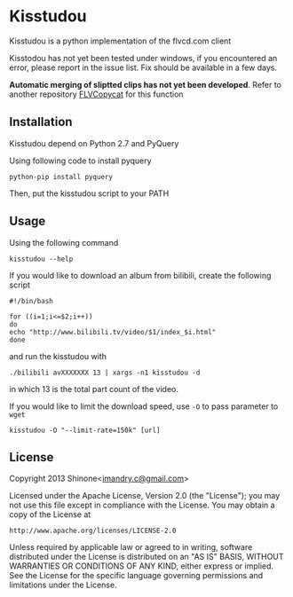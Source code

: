 Kisstudou
=========

Kisstudou is a python implementation of the flvcd.com client

Kisstodou has not yet been tested under windows, if you encountered
an error, please report in the issue list. Fix should be available 
in a few days.

**Automatic merging of sliptted clips has not yet been developed**. 
Refer to another repository 
[FLVCopycat](https://github.com/hanenoshino/FLVCopycat)
for this function

Installation
------------

Kisstudou depend on Python 2.7 and PyQuery

Using following code to install pyquery

    python-pip install pyquery

Then, put the kisstudou script to your PATH

Usage
-----

Using the following command

    kisstudou --help

If you would like to download an album from bilibili,
create the following script

    #!/bin/bash

    for ((i=1;i<=$2;i++))
    do
    echo "http://www.bilibili.tv/video/$1/index_$i.html"
    done

and run the kisstudou with

    ./bilibili avXXXXXXX 13 | xargs -n1 kisstudou -d

in which 13 is the total part count of the video.

If you would like to limit the download speed, use `-O`
to pass parameter to `wget`

    kisstudou -O "--limit-rate=150k" [url]

License
-------

Copyright 2013 Shinone&lt;imandry.c@gmail.com&gt;

Licensed under the Apache License, Version 2.0 (the "License");
you may not use this file except in compliance with the License.
You may obtain a copy of the License at

    http://www.apache.org/licenses/LICENSE-2.0

Unless required by applicable law or agreed to in writing, software
distributed under the License is distributed on an "AS IS" BASIS,
WITHOUT WARRANTIES OR CONDITIONS OF ANY KIND, either express or implied.
See the License for the specific language governing permissions and 
limitations under the License.

